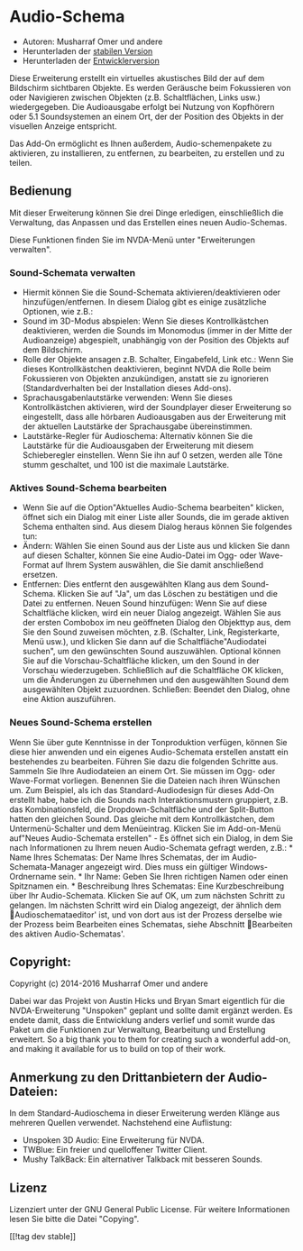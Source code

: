 # Audio-Schema #

*   Autoren: Musharraf Omer und andere
*   Herunterladen der [stabilen Version][1]
*   Herunterladen der [Entwicklerversion][2]

Diese Erweiterung erstellt ein virtuelles akustisches Bild der auf dem
Bildschirm sichtbaren Objekte. Es werden Geräusche beim Fokussieren von oder
Navigieren zwischen Objekten (z.B. Schaltflächen, Links usw.)
wiedergegeben. Die Audioausgabe erfolgt bei Nutzung von Kopfhörern oder 5.1
Soundsystemen an einem Ort, der der Position des Objekts in der visuellen
Anzeige entspricht.

Das Add-On ermöglicht es Ihnen außerdem, Audio-schemenpakete zu aktivieren,
zu installieren, zu entfernen, zu bearbeiten, zu erstellen und zu teilen.

## Bedienung

Mit dieser Erweiterung können Sie drei Dinge erledigen, einschließlich die
Verwaltung, das Anpassen und das Erstellen eines neuen Audio-Schemas.

Diese Funktionen finden Sie im NVDA-Menü unter "Erweiterungen verwalten".

### Sound-Schemata verwalten

- Hiermit können Sie die Sound-Schemata aktivieren/deaktivieren oder
  hinzufügen/entfernen.
In diesem Dialog gibt es einige zusätzliche Optionen, wie z.B.:
 - Sound im 3D-Modus abspielen: Wenn Sie dieses Kontrollkästchen deaktivieren, werden die Sounds im Monomodus (immer in der Mitte der Audioanzeige) abgespielt, unabhängig von der Position des Objekts auf dem Bildschirm.
 - Rolle der Objekte ansagen z.B. Schalter, Eingabefeld, Link etc.: Wenn Sie dieses Kontrollkästchen deaktivieren, beginnt NVDA die Rolle beim Fokussieren von Objekten anzukündigen, anstatt sie zu ignorieren (Standardverhalten bei der Installation dieses Add-ons).
 - Sprachausgabenlautstärke verwenden: Wenn Sie dieses Kontrollkästchen aktivieren, wird der Soundplayer dieser Erweiterung so eingestellt, dass alle hörbaren Audioausgaben aus der Erweiterung mit der aktuellen Lautstärke der Sprachausgabe übereinstimmen.
 - Lautstärke-Regler für Audioschema: Alternativ können Sie die Lautstärke für die Audioausgaben der Erweiterung mit diesem Schieberegler einstellen. Wenn Sie ihn auf 0 setzen, werden alle Töne stumm geschaltet, und 100 ist die maximale Lautstärke.
### Aktives Sound-Schema bearbeiten

- Wenn Sie auf die Option"Aktuelles Audio-Schema bearbeiten" klicken, öffnet
  sich ein Dialog mit einer Liste aller Sounds, die im gerade aktiven Schema
  enthalten sind. Aus diesem Dialog heraus können Sie folgendes tun:
- Ändern: Wählen Sie einen Sound aus der Liste aus und klicken Sie dann auf
  diesen Schalter, können Sie eine Audio-Datei im Ogg- oder Wave-Format auf
  Ihrem System auswählen, die Sie damit anschließend ersetzen.
- Entfernen: Dies entfernt den ausgewählten Klang aus dem
  Sound-Schema. Klicken Sie auf "Ja", um das Löschen zu bestätigen und die
  Datei zu entfernen.
Neuen Sound hinzufügen: Wenn Sie auf diese Schaltfläche klicken, wird ein neuer Dialog angezeigt. Wählen Sie aus der ersten Combobox im neu geöffneten Dialog den Objekttyp aus, dem Sie den Sound zuweisen möchten, z.B. (Schalter, Link, Registerkarte, Menü usw.), und klicken Sie dann auf die Schaltfläche"Audiodatei suchen", um den gewünschten Sound auszuwählen. Optional können Sie auf die Vorschau-Schaltfläche klicken, um den Sound in der Vorschau wiederzugeben. Schließlich auf die Schaltfläche OK klicken, um die Änderungen zu übernehmen und den ausgewählten Sound dem ausgewählten Objekt zuzuordnen. 
Schließen: Beendet den Dialog, ohne eine Aktion auszuführen.
### Neues Sound-Schema erstellen

Wenn Sie über gute Kenntnisse in der Tonproduktion verfügen, können Sie
diese hier anwenden und ein eigenes Audio-Schemata erstellen anstatt ein
bestehendes zu bearbeiten. Führen Sie dazu die folgenden Schritte aus.
Sammeln Sie Ihre Audiodateien an einem Ort. Sie müssen im Ogg- oder
Wave-Format vorliegen. Benennen Sie die Dateien nach ihren Wünschen um. Zum
Beispiel, als ich das Standard-Audiodesign für dieses Add-On erstellt habe,
habe ich die Sounds nach Interaktionsmustern gruppiert, z.B. das
Kombinationsfeld, die Dropdown-Schaltfläche und der Split-Button hatten den
gleichen Sound. Das gleiche mit dem Kontrollkästchen, dem Untermenü-Schalter
und dem Menüeintrag.  Klicken Sie im Add-on-Menü auf"Neues Audio-Schemata
erstellen" - Es öffnet sich ein Dialog, in dem Sie nach Informationen zu
Ihrem neuen Audio-Schemata gefragt werden, z.B.: *	Name Ihres Schematas: Der
Name Ihres Schematas, der im Audio-Schemata-Manager angezeigt wird. Dies
muss ein gültiger Windows-Ordnername sein.  *	Ihr Name: Geben Sie Ihren
richtigen Namen oder einen Spitznamen ein.  *	Beschreibung Ihres Schematas:
Eine Kurzbeschreibung über Ihr Audio-Schemata.  Klicken Sie auf OK, um zum
nächsten Schritt zu gelangen.  Im nächsten Schritt wird ein Dialog
angezeigt, der ähnlich dem Audioschemataeditor' ist, und von dort aus ist
der Prozess derselbe wie der Prozess beim Bearbeiten eines Schematas, siehe
Abschnitt Bearbeiten des aktiven Audio-Schematas'.

## Copyright:

Copyright (c) 2014-2016 Musharraf Omer und andere

Dabei war das Projekt von Austin Hicks und Bryan Smart eigentlich für die
NVDA-Erweiterung "Unspoken" geplant und sollte damit ergänzt werden. Es
endete damit, dass die Entwicklung anders verlief und somit wurde das Paket
um die Funktionen zur Verwaltung, Bearbeitung und Erstellung erweitert.
So a big thank you to them for creating such a wonderful add-on,
and making it available for us to build on top of their work.

## Anmerkung zu den Drittanbietern der Audio-Dateien:

In dem Standard-Audioschema in dieser Erweiterung werden Klänge aus mehreren
Quellen verwendet. Nachstehend eine Auflistung:
- Unspoken 3D Audio: Eine Erweiterung für NVDA.
- TWBlue: Ein freier und quelloffener Twitter Client.
- Mushy TalkBack: Ein alternativer Talkback mit besseren Sounds.

## Lizenz
Lizenziert unter der GNU General Public License. Für weitere Informationen
lesen Sie bitte die Datei "Copying".

[[!tag dev stable]]

[1]: https://addons.nvda-project.org/files/get.php?file=ath

[2]: http://addons.nvda-project.org/files/get.php?file=ath-dev
